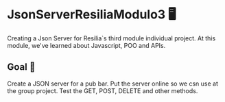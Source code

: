 # JsonServerResiliaModulo3 🖥️
 Creating a Json Server for Resilia`s third module individual project. At this module, we've learned about Javascript, POO and APIs.
 
 
## Goal 📍
Create a JSON server for a pub bar. Put the server online so we csn use at the group project. Test the GET, POST, DELETE and other methods.
